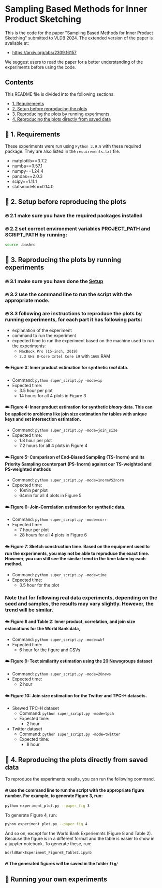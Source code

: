 # Sampling Based Methods for Inner Product Sketching

This is the code for the paper "Sampling Based Methods for Inner Product Sketching" submitted to VLDB 2024.
The extended version of the paper is available at: 

- https://arxiv.org/abs/2309.16157

We suggest users to read the paper for a better understanding of the experiments before using the code.

## Contents

This README file is divided into the following sections:

* [1. Requirements](#🚀-1-requirements)
* [2. Setup before reproducing the plots](#🚀-2-setup-before-reproducing-the-plots)
* [3. Reproducing the plots by running experiments](#🚀-3-reproducing-the-plots-by-running-experiments)
* [4. Reproducing the plots directly from saved data](#🚀-4-reproducing-the-plots-directly-from-saved-data)

## 🚀 1. Requirements
These experiments were run using `Python 3.9.9` with these required package. They are also listed in the `requirements.txt` file.
- matplotlib==3.7.2
- numba==0.57.1
- numpy==1.24.4
- pandas==2.0.3
- scipy==1.11.1
- statsmodels==0.14.0

## 🚀 2. Setup before reproducing the plots

### 🔥 2.1 make sure you have the required packages installed

### 🔥 2.2 set correct environment variables PROJECT_PATH and SCRIPT_PATH by running:
```bash
source .bashrc
```

## 🚀 3. Reproducing the plots by running experiments

### 🔥 3.1 make sure you have done the [Setup](#🚀-setup-before-reproducing-the-plots)

### 🔥 3.2 use the command line to run the script with the appropriate mode.

### 🔥 3.3 following are instructions to reproduce the plots by running experiments, for each part it has following parts:
- explanation of the experiment
- command to run the experiment
- expected time to run the experiment based on the machine used to run the experiments: 
  - `MacBook Pro (15-inch, 2019)`
  - `2.3 GHz 8-Core Intel Core i9` with `16GB` RAM

#### ☁️ Figure 3: Inner product estimation for synthetic *real* data.
- Command: `python super_script.py -mode=ip`
- Expected time: 
  - 3.5 hour per plot
  - 14 hours for all 4 plots in Figure 3

#### ☁️ Figure 4: Inner product estimation for synthetic *binary* data. This can be applied to problems like join size estimation for tables with unique keys and set intersection estimation.
- Command: `python super_script.py -mode=join_size`
- Expected time: 
  - 1.8 hour per plot
  - 7.2 hours for all 4 plots in Figure 4

#### ☁️ Figure 5: Comparison of End-Biased Sampling (TS-1norm) and its Priority Sampling counterpart (PS-1norm) against our TS-weighted and PS-weighted methods
- Command: `python super_script.py -mode=1normVS2norm`
- Expected time: 
  - 16min per plot
  - 64min for all 4 plots in Figure 5

#### ☁️ Figure 6: Join-Correlation estimation for synthetic data.
- Command: `python super_script.py -mode=corr`
- Expected time: 
  - 7 hour per plot
  - 28 hours for all 4 plots in Figure 6

#### ☁️ Figure 7: Sketch construction time. Based on the equipment used to run the experiments, you may not be able to reproduce the exact time. However, you can still see the similar trend in the time taken by each method.
- Command: `python super_script.py -mode=time`
- Expected time: 
  - 3.5 hour for the plot

### Note that for following real data experiments, depending on the seed and samples, the results may vary slightly. However, the trend will be similar.

#### ☁️ Figure 8 and Table 2:  Inner product, correlation, and join size estimations for the World Bank data,
- Command: `python super_script.py -mode=wbf`
- Expected time: 
  - 6 hour for the figure and CSVs

#### ☁️ Figure 9:  Text similarity estimation using the 20 Newsgroups dataset
- Command: `python super_script.py -mode=20news`
- Expected time: 
  - 2 hour

#### ☁️ Figure 10:  Join size estimation for the Twitter and TPC-H datasets.
- Skewed TPC-H dataset
  - Command: `python super_script.py -mode=tpch`
  - Expected time: 
    - 2 hour
- Twitter dataset
  - Command: `python super_script.py -mode=twitter`
  - Expected time: 
    - 8 hour

## 🚀 4. Reproducing the plots directly from saved data
To reproduce the experiments results, you can run the following command.

#### 🔥 use the command line to run the script with the appropriate figure number. For example, to generate Figure 3, run:
```bash
python experiment_plot.py --paper_fig 3
```
To generate Figure 4, run:
```bash
pyhon experiment_plot.py --paper_fig 4
```
And so on, except for the World Bank Experiemnts (Figure 8 and Table 2). Because the figure is in a different format and the table is easier to show in a jupyter notebook. To generate these, run:
```bash
WorldBankExperiment_Figure8_Table2.ipynb
```
#### 🔥 The generated figures will be saved in the folder `fig/`

## 🚀 Running your own experiments

